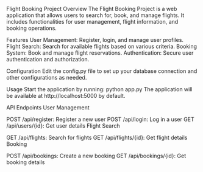 Flight Booking Project
Overview
The Flight Booking Project is a web application that allows users to search for, book, and manage flights. It includes functionalities for user management, flight information, and booking operations.

Features
User Management: Register, login, and manage user profiles.
Flight Search: Search for available flights based on various criteria.
Booking System: Book and manage flight reservations.
Authentication: Secure user authentication and authorization.

Configuration
Edit the config.py file to set up your database connection and other configurations as needed.

Usage
Start the application by running:
python app.py
The application will be available at http://localhost:5000 by default.

API Endpoints
User Management

POST /api/register: Register a new user
POST /api/login: Log in a user
GET /api/users/{id}: Get user details
Flight Search

GET /api/flights: Search for flights
GET /api/flights/{id}: Get flight details
Booking

POST /api/bookings: Create a new booking
GET /api/bookings/{id}: Get booking details
